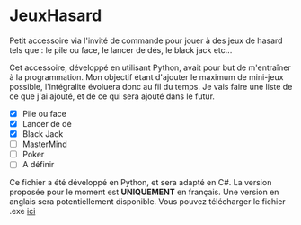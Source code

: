 # JeuxHasard
Petit accessoire via l'invité de commande pour jouer à des jeux de hasard tels que : le pile ou face, le lancer de dés, le black jack etc...

Cet accessoire, développé en utilisant Python, avait pour but de m'entraîner à la programmation. Mon objectif étant d'ajouter le maximum de mini-jeux possible, l'intégralité évoluera donc au fil du temps. Je vais faire une liste de ce que j'ai ajouté, et de ce qui sera ajouté dans le futur.

- [X] Pile ou face
- [X] Lancer de dé
- [X] Black Jack
- [ ] MasterMind
- [ ] Poker
- [ ] A définir

Ce fichier a été développé en Python, et sera adapté en C#.
La version proposée pour le moment est **UNIQUEMENT** en français. Une version en anglais sera potentiellement disponible.
Vous pouvez télécharger le fichier .exe [ici](https://drive.google.com/file/d/1PgkPief8oxC6lfY6NbsNfrFuN-WHwBfj/view?usp=drive_link)
